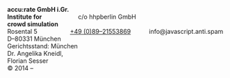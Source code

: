 <div class="two columns alpha omega"></div>
<div class="four columns">
    <strong>
        accu:rate GmbH i.Gr.<br />
        Institute for <br />crowd simulation
    </strong>
    <br />
    c/o hhpberlin GmbH<br />
</div>
<div class="four columns">
    Rosental 5<br />
    D&ndash;80331 M&uuml;nchen<br />
    <a class="tel" href="tel:+498921553869">+49 (0)89&ndash;21553869</a><br />
    <span class="mailadresse" data-to="info">info@javascript.anti.spam</span>
</div>
<div class="four columns">
    Gerichtsstand: M&uuml;nchen<br />
    Dr. Angelika Kneidl,<br />
    Florian Sesser<br />
    &copy; 2014 &ndash;
</div>
<div class="one column omega"></div>
